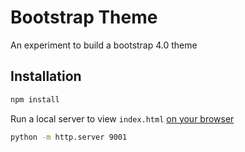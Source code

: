 # Bootstrap Theme

An experiment to build a bootstrap 4.0 theme

## Installation

```bash
npm install
```

Run a local server to view `index.html` [on your browser](127.0.0.1:9001)

```bash
python -m http.server 9001
```